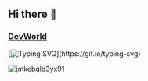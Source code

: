 ## Hi there 👋
### [DevWorld](https://discord.gg/Cfe8cQsSz3)

[![Typing SVG](https://readme-typing-svg.demolab.com?font=Fira+Code&pause=1000&random=false&width=435&lines=Welcome+to+my+Github.)](https://git.io/typing-svg)


![jmkebqlq3yx91](https://github.com/user-attachments/assets/4d1030f1-a725-49a8-a0a4-83dc896a1155)
